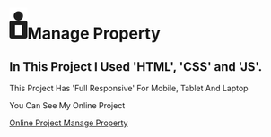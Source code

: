 # ![Manage Property](<images/svg/Group 1.svg>)Manage Property

## In This Project I Used 'HTML', 'CSS' and 'JS'.

<p>This Project Has 'Full Responsive' For Mobile, Tablet And Laptop</p>

<p>You Can See My Online Project</p>

<a href="file:///C:/Users/MORTEZA/Desktop/practice/index.html">Online Project Manage Property</a>
